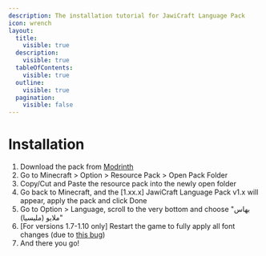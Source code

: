 ```yaml
---
description: The installation tutorial for JawiCraft Language Pack
icon: wrench
layout:
  title:
    visible: true
  description:
    visible: true
  tableOfContents:
    visible: true
  outline:
    visible: true
  pagination:
    visible: false
---
```


# Installation

1. Download the pack from [Modrinth](https://modrinth.com/resourcepack/jawicraft-language-pack)
2. Go to Minecraft > Option > Resource Pack > Open Pack Folder
3. Copy/Cut and Paste the resource pack into the newly open folder
4. Go back to Minecraft, and the \[1.xx.x] JawiCraft Language Pack v1.x will appear, apply the pack and click Done
5. Go to Option > Language, scroll to the very bottom and choose "بهاس ملايو (مليسيا)"
6. \[For versions 1.7-1.10 only] Restart the game to fully apply all font changes (due to [this bug](https://bugs.mojang.com/browse/MC-41270))
7. And there you go!

